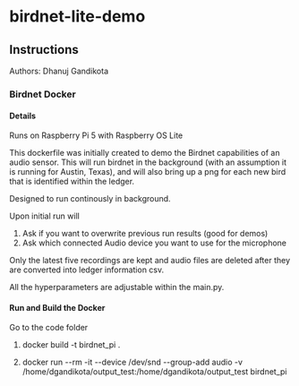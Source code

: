 # birdnet-lite-demo

## Instructions
Authors: Dhanuj Gandikota


### Birdnet Docker

#### Details

Runs on Raspberry Pi 5 with Raspberry OS Lite

This dockerfile was initially created to demo the Birdnet capabilities of an audio sensor. This will run birdnet in the background (with an assumption it is running for Austin, Texas), and will also bring up a png for each new bird that is identified within the ledger. 

Designed to run continously in background.

Upon initial run will
1. Ask if you want to overwrite previous run results (good for demos)
2. Ask which connected Audio device you want to use for the microphone

Only the latest five recordings are kept and audio files are deleted after they are converted into ledger information csv. 

All the hyperparameters are adjustable within the main.py.

#### Run and Build the Docker

Go to the code folder

1. docker build -t birdnet_pi .

2. docker run --rm -it     --device /dev/snd     --group-add audio     -v /home/dgandikota/output_test:/home/dgandikota/output_test     birdnet_pi